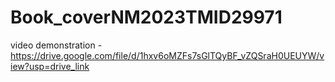 # Book_coverNM2023TMID29971

video demonstration - https://drive.google.com/file/d/1hxv6oMZFs7sGlTQyBF_vZQSraH0UEUYW/view?usp=drive_link
